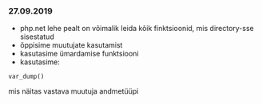 ### 27.09.2019
* php.net lehe pealt on võimalik leida kõik finktsioonid, mis directory-sse sisestatud
* õppisime muutujate kasutamist
* kasutasime ümardamise funktsiooni
* kasutasime:
```
var_dump()
```
mis näitas vastava muutuja andmetüüpi
